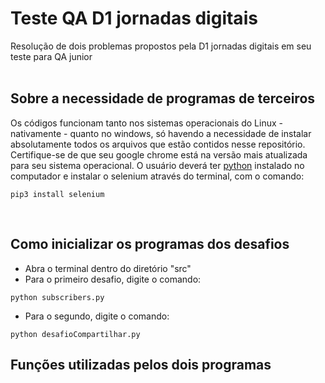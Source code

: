 # Teste QA D1 jornadas digitais
Resolução de dois problemas propostos pela D1 jornadas digitais
em seu teste para QA junior <br><br>

## Sobre a necessidade de programas de terceiros
Os códigos funcionam tanto nos sistemas operacionais do Linux - nativamente - quanto no windows, só havendo a necessidade de instalar absolutamente todos os arquivos que estão contidos nesse repositório. Certifique-se de que seu google chrome está na versão mais atualizada para seu sistema operacional. O
usuário deverá ter [python](https://www.python.org/downloads/release/python-3101/) instalado no computador
e instalar o selenium através do terminal, com o comando:

```
pip3 install selenium
```
<br>

## Como inicializar os programas dos desafios

* Abra o terminal dentro do diretório "src"
* Para o primeiro desafio, digite o comando: 

```
python subscribers.py
```

* Para o segundo, digite o comando: 

```
python desafioCompartilhar.py
``` 

## Funções utilizadas pelos dois programas






